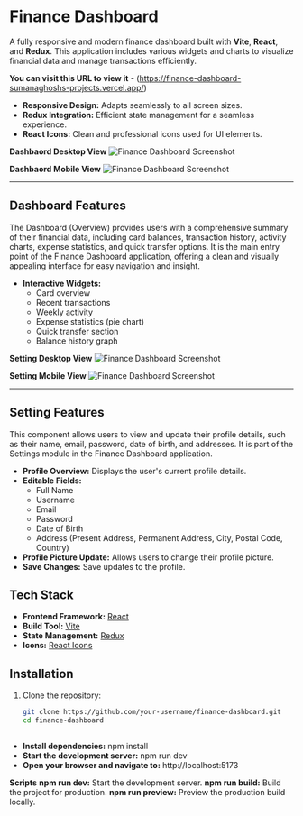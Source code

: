 # Finance Dashboard

A fully responsive and modern finance dashboard built with **Vite**, **React**, and **Redux**. This application includes various widgets and charts to visualize financial data and manage transactions efficiently.

**You can visit this URL to view it** - (https://finance-dashboard-sumanaghoshs-projects.vercel.app/)

- **Responsive Design:** Adapts seamlessly to all screen sizes.
- **Redux Integration:** Efficient state management for a seamless experience.
- **React Icons:** Clean and professional icons used for UI elements.

**Dashbaord Desktop View**
![Finance Dashboard Screenshot](./src/assets/ss/dashboard_desktop.png)

**Dashbaord Mobile View**
![Finance Dashboard Screenshot](./src/assets/ss/dashboard_mobile.png)

---

## Dashboard Features

The Dashboard (Overview) provides users with a comprehensive summary of their financial data, including card balances, transaction history, activity charts, expense statistics, and quick transfer options. It is the main entry point of the Finance Dashboard application, offering a clean and visually appealing interface for easy navigation and insight.

- **Interactive Widgets:**
  - Card overview
  - Recent transactions
  - Weekly activity
  - Expense statistics (pie chart)
  - Quick transfer section
  - Balance history graph


**Setting Desktop View**
![Finance Dashboard Screenshot](./src/assets/ss/setting_desktop.png)

**Setting Mobile View**
![Finance Dashboard Screenshot](./src/assets/ss/setting_mobile.png)

---

## Setting Features

This component allows users to view and update their profile details, such as their name, email, password, date of birth, and addresses. It is part of the Settings module in the Finance Dashboard application.

- **Profile Overview:** Displays the user's current profile details.
- **Editable Fields:**
  - Full Name
  - Username
  - Email
  - Password
  - Date of Birth
  - Address (Present Address, Permanent Address, City, Postal Code, Country)
- **Profile Picture Update:** Allows users to change their profile picture.
- **Save Changes:** Save updates to the profile.

## Tech Stack

- **Frontend Framework:** [React](https://reactjs.org/)
- **Build Tool:** [Vite](https://vitejs.dev/)
- **State Management:** [Redux](https://redux.js.org/)
- **Icons:** [React Icons](https://react-icons.github.io/react-icons/)

## Installation

1. Clone the repository:
   ```bash
   git clone https://github.com/your-username/finance-dashboard.git
   cd finance-dashboard
##
- **Install dependencies:** npm install
- **Start the development server:** npm run dev
- **Open your browser and navigate to:** http://localhost:5173

**Scripts**
**npm run dev:** Start the development server.
**npm run build:** Build the project for production.
**npm run preview:** Preview the production build locally.

